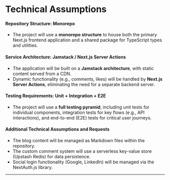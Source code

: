 # Technical Assumptions

#### Repository Structure: Monorepo

-   The project will use a **monorepo structure** to house both the primary Next.js frontend application and a shared package for TypeScript types and utilities.

#### Service Architecture: Jamstack / Next.js Server Actions

-   The application will be built on a **Jamstack architecture**, with static content served from a CDN.
-   Dynamic functionality (e.g., comments, likes) will be handled by **Next.js Server Actions**, eliminating the need for a separate backend server.

#### Testing Requirements: Unit + Integration + E2E

-   The project will use a **full testing pyramid**, including unit tests for individual components, integration tests for key flows (e.g., API interactions), and end-to-end (E2E) tests for critical user journeys.

#### Additional Technical Assumptions and Requests

-   The blog content will be managed as Markdown files within the repository.
-   The custom comment system will use a serverless key-value store (Upstash Redis) for data persistence.
-   Social login functionality (Google, LinkedIn) will be managed via the NextAuth.js library.

---
